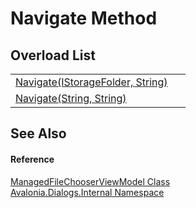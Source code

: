 # Navigate Method


## Overload List
<table>
<tr>
<td><a href="M_Avalonia_Dialogs_Internal_ManagedFileChooserViewModel_Navigate">Navigate(IStorageFolder, String)</a></td>
<td> </td>
</tr>
<tr>
<td><a href="M_Avalonia_Dialogs_Internal_ManagedFileChooserViewModel_Navigate_1">Navigate(String, String)</a></td>
<td> </td>
</tr>
</table>

## See Also


#### Reference
<a href="T_Avalonia_Dialogs_Internal_ManagedFileChooserViewModel">ManagedFileChooserViewModel Class</a>  
<a href="N_Avalonia_Dialogs_Internal">Avalonia.Dialogs.Internal Namespace</a>  

